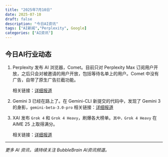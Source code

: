 ```yaml
---
title: "2025年7月10日"
date: 2025-07-10
draft: false
description: "今日AI资讯"
tags: ["AI新闻","Perplexity", Google]
categories: ["AI资讯"]
---
```


## 今日AI行业动态

1. Perplexity 发布 AI 浏览器，Comet。目前只对 Perplexity Max 订阅用户开放，之后只会对被邀请的用户开放，包括等待名单上的用户。Comet 中没有广告，自带了原生广告拦截功能。

    相关链接：[详细报道](https://x.com/testingcatalog/status/1942986390817403223) 

2. Gemini 3 已经在路上了。在 Gemini-CLI 新提交的代码中，发现了 Gemini 3 的身影，`gemini-beta-3.0-pro` 
    相关链接：[详细报道](https://x.com/testingcatalog/status/1942992358565413332)  

3. XAI 发布 `Grok 4` 和 `Grok 4 Heavy`，刷爆各大榜单。`其中，Grok 4 Heavy` 在 AIME 25 上取得满分。 

    相关链接：[详细报道](https://x.com/xai/status/1943158495588815072)

---

*更多 AI 资讯，请持续关注 BubbleBrain AI资讯频道。*